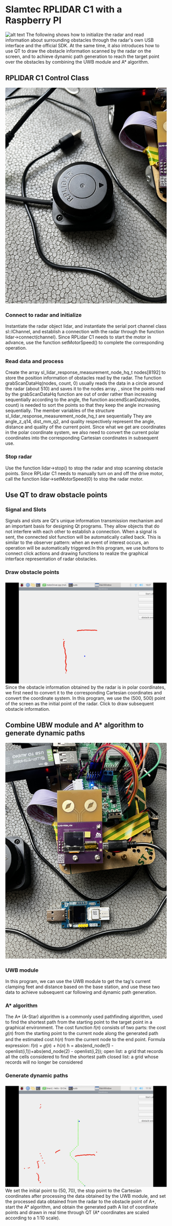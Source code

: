# Slamtec RPLIDAR C1 with a Raspberry PI
![alt text](picture/96491713164730_.pic_hd.jpg)
The following shows how to initialize the radar and read information about surrounding obstacles through the radar's own USB interface and the official SDK. At the same time, it also introduces how to use QT to draw the obstacle information scanned by the radar on the screen, and to achieve dynamic path generation to reach the target point over the obstacles by combining the UWB module and A* algorithm.

## RPLIDAR C1 Control Class
![alt text](picture/426791713181087_.pic_hd.jpg)
### Connect to radar and initialize
Instantiate the radar object lidar, and instantiate the serial port channel class sl::IChannel, and establish a connection with the radar through the function lidar->connect(channel). Since RPLidar C1 needs to start the motor in advance, use the function setMotorSpeed() to complete the corresponding operation.
### Read data and process
Create the array sl_lidar_response_measurement_node_hq_t nodes[8192] to store the position information of obstacles read by the radar. The function grabScanDataHq(nodes, count, 0) usually reads the data in a circle around the radar (about 510) and saves it to the nodes array. , since the points read by the grabScanDataHq function are out of order rather than increasing sequentially according to the angle, the function ascendScanData(nodes, count) is needed to sort the points so that they keep the angle increasing sequentially. The member variables of the structure sl_lidar_response_measurement_node_hq_t are sequentially They are angle_z_q14, dist_mm_q2, and quality respectively represent the angle, distance and quality of the current point. Since what we get are coordinates in the polar coordinate system, we also need to convert the current polar coordinates into the corresponding Cartesian coordinates in subsequent use.
### Stop radar
Use the function lidar->stop() to stop the radar and stop scanning obstacle points. Since RPLidar C1 needs to manually turn on and off the drive motor, call the function lidar->setMotorSpeed(0) to stop the radar motor.

## Use QT to draw obstacle points
### Signal and Slots
Signals and slots are Qt's unique information transmission mechanism and an important basis for designing Qt programs. They allow objects that do not interfere with each other to establish a connection. When a signal is sent, the connected slot function will be automatically called back. This is similar to the observer pattern: when an event of interest occurs, an operation will be automatically triggered.In this program, we use buttons to connect click actions and drawing functions to realize the graphical interface representation of radar obstacles.
### Draw obstacle points
![alt text](picture/30681713173260_.pic.jpg)
Since the obstacle information obtained by the radar is in polar coordinates, we first need to convert it to the corresponding Cartesian coordinates and convert the coordinate system. In this program, we use the (500, 500) point of the screen as the initial point of the radar. Click to draw subsequent obstacle information.

## Combine UBW module and A* algorithm to generate dynamic paths
![alt text](picture/426801713181088_.pic_hd.jpg)
### UWB module
In this program, we can use the UWB module to get the tag's current clamping feet and distance based on the base station, and use these two data to achieve subsequent car following and dynamic path generation.
### A* algorithm
The A* (A-Star) algorithm is a commonly used pathfinding algorithm, used to find the shortest path from the starting point to the target point in a graphical environment.
The cost function 𝑓(𝑛) consists of two parts: the cost 𝑔(𝑛) from the starting point to the current node along the generated path and the estimated cost ℎ(𝑛) from the current node to the end point. Formula expression: 𝑓(𝑛) = 𝑔(𝑛) + ℎ(𝑛)
h = abs(end_node(1) - openlist(i,1))+abs(end_node(2) - openlist(i,2));
open list: a grid that records all the cells considered to find the shortest path
closed list: a grid whose records will no longer be considered
### Generate dynamic paths
![alt text](picture/426191713175831_.pic.jpg)
We set the initial point to (50, 70), the stop point to the Cartesian coordinates after processing the data obtained by the UWB module, and set the processed data obtained from the radar to the obstacle point of A*, start the A* algorithm, and obtain the generated path A list of coordinate points and drawn in real time through QT (A* coordinates are scaled according to a 1:10 scale).
